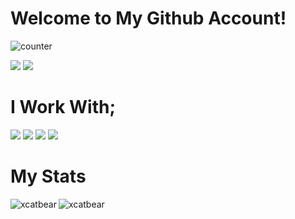 <h1>Welcome to My Github Account!</h1>

![counter](https://enad3k7ikdaobce.m.pipedream.net)


<p>
  <a href="https://discord.com/users/842018749011198003" target"blank_"><img src="https://img.shields.io/badge/discord%20-7289DA.svg?&style=for-the-badge&logo=discord&logoColor=white"></a>
  <a href="https://github.com/xCatBear" target"blank_"><img src="https://img.shields.io/badge/GitHub%20-191717.svg?&style=for-the-badge&logo=github&logoColor=white"></a>
</p>
<h1>I Work With;</h1>
<a href="https://nodejs.org/en/" target"blank_"><img src="https://img.shields.io/badge/-Nodejs-3C873A?style=for-the-badge&labelColor=black&logo=node.js&logoColor=3C873A"></a>
<a href="https://www.python.org/" target"blank_"><img src="https://img.shields.io/badge/-python-4B77BE?style=for-the-badge&labelColor=black&logo=python&logoColor=4B77BE"></a>
<a href="https://html.com/" target"blank_"><img src="	https://img.shields.io/badge/HTML5-E34F26?style=for-the-badge&logo=html5&logoColor=white"></a>
<a href="https://learn.microsoft.com/en-us/dotnet/csharp/" target"blank_"><img src="https://img.shields.io/badge/C%23-239120?style=for-the-badge&logo=c-sharp&logoColor=white"></a>
<br>
<p>
<h1>My Stats</h1>
  <p><img align="left" src="https://github-readme-stats.vercel.app/api/top-langs?username=efenatuyo&show_icons=true&locale=en&layout=compact" alt="xcatbear" /></p>
  <p>&nbsp;<img align="left" src="https://github-readme-stats.vercel.app/api?username=efenatuyo&show_icons=true&locale=en" alt="xcatbear" /></p>
</p>
